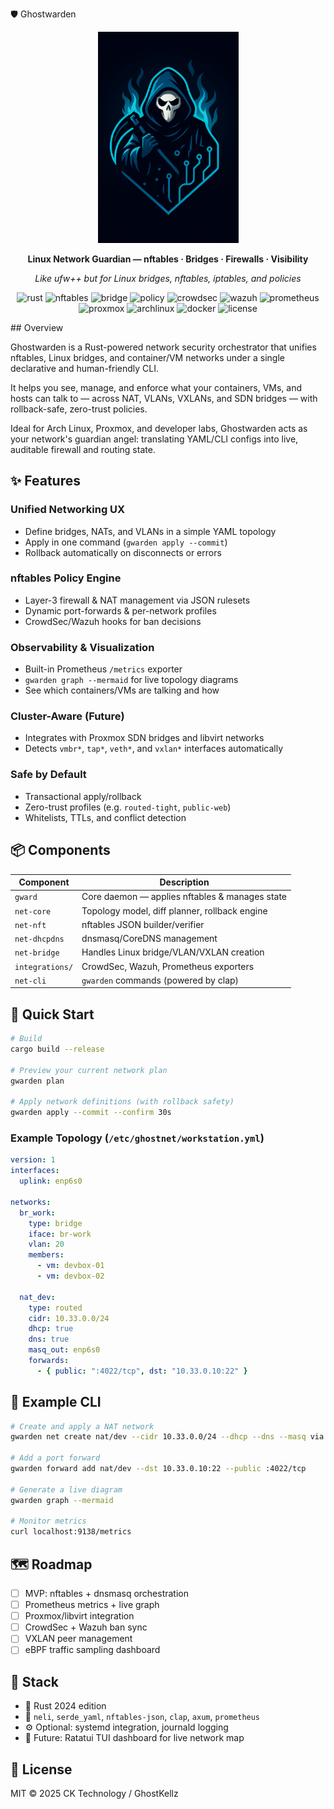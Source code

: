 🛡️ Ghostwarden
<div align="center">
<img src="assets/icons/ghostwarden.png" alt="Ghostwarden Icon" width=225>

**Linux Network Guardian — nftables · Bridges · Firewalls · Visibility**

*Like ufw++ but for Linux bridges, nftables, iptables, and policies*

![rust](https://img.shields.io/badge/Built%20with-Rust-orange?logo=rust)
![nftables](https://img.shields.io/badge/Firewall-nftables-blue?logo=linux)
![bridge](https://img.shields.io/badge/Bridging-L2%20%26%20L3-green?logo=ethernet)
![policy](https://img.shields.io/badge/Policy-Zero%20Trust-red)
![crowdsec](https://img.shields.io/badge/Integration-CrowdSec-4B7BBE?logo=crowdsource)
![wazuh](https://img.shields.io/badge/Integration-Wazuh-005B94)
![prometheus](https://img.shields.io/badge/Metrics-Prometheus-DA4E2B?logo=prometheus)
![proxmox](https://img.shields.io/badge/Compatible-Proxmox%20VE-orange?logo=proxmox)
![archlinux](https://img.shields.io/badge/Tested%20on-Arch%20Linux-1793D1?logo=archlinux)
![docker](https://img.shields.io/badge/Optional-Docker%20Ready-blue?logo=docker)
![license](https://img.shields.io/badge/License-MIT-lightgrey)

</div>
## Overview

Ghostwarden is a Rust-powered network security orchestrator that unifies nftables, Linux bridges, and container/VM networks under a single declarative and human-friendly CLI.

It helps you see, manage, and enforce what your containers, VMs, and hosts can talk to — across NAT, VLANs, VXLANs, and SDN bridges — with rollback-safe, zero-trust policies.

Ideal for Arch Linux, Proxmox, and developer labs, Ghostwarden acts as your network's guardian angel: translating YAML/CLI configs into live, auditable firewall and routing state.

## ✨ Features

### Unified Networking UX

- Define bridges, NATs, and VLANs in a simple YAML topology
- Apply in one command (`gwarden apply --commit`)
- Rollback automatically on disconnects or errors

### nftables Policy Engine

- Layer-3 firewall & NAT management via JSON rulesets
- Dynamic port-forwards & per-network profiles
- CrowdSec/Wazuh hooks for ban decisions

### Observability & Visualization

- Built-in Prometheus `/metrics` exporter
- `gwarden graph --mermaid` for live topology diagrams
- See which containers/VMs are talking and how

### Cluster-Aware (Future)

- Integrates with Proxmox SDN bridges and libvirt networks
- Detects `vmbr*`, `tap*`, `veth*`, and `vxlan*` interfaces automatically

### Safe by Default

- Transactional apply/rollback
- Zero-trust profiles (e.g. `routed-tight`, `public-web`)
- Whitelists, TTLs, and conflict detection

## 📦 Components

| Component | Description |
|-----------|-------------|
| `gward` | Core daemon — applies nftables & manages state |
| `net-core` | Topology model, diff planner, rollback engine |
| `net-nft` | nftables JSON builder/verifier | 
| `net-dhcpdns` | dnsmasq/CoreDNS management |
| `net-bridge` | Handles Linux bridge/VLAN/VXLAN creation |
| `integrations/` | CrowdSec, Wazuh, Prometheus exporters |
| `net-cli` | `gwarden` commands (powered by clap) |
## 🚀 Quick Start

```bash
# Build
cargo build --release

# Preview your current network plan
gwarden plan

# Apply network definitions (with rollback safety)
gwarden apply --commit --confirm 30s
```

### Example Topology (`/etc/ghostnet/workstation.yml`)

```yaml
version: 1
interfaces:
  uplink: enp6s0

networks:
  br_work:
    type: bridge
    iface: br-work
    vlan: 20
    members:
      - vm: devbox-01
      - vm: devbox-02

  nat_dev:
    type: routed
    cidr: 10.33.0.0/24
    dhcp: true
    dns: true
    masq_out: enp6s0
    forwards:
      - { public: ":4022/tcp", dst: "10.33.0.10:22" }
```

## 🧠 Example CLI

```bash
# Create and apply a NAT network
gwarden net create nat/dev --cidr 10.33.0.0/24 --dhcp --dns --masq via enp6s0

# Add a port forward
gwarden forward add nat/dev --dst 10.33.0.10:22 --public :4022/tcp

# Generate a live diagram
gwarden graph --mermaid

# Monitor metrics
curl localhost:9138/metrics
```

## 🗺 Roadmap

- [ ] MVP: nftables + dnsmasq orchestration
- [ ] Prometheus metrics + live graph
- [ ] Proxmox/libvirt integration
- [ ] CrowdSec + Wazuh ban sync
- [ ] VXLAN peer management
- [ ] eBPF traffic sampling dashboard

## 🧱 Stack

- 🦀 Rust 2024 edition
- 🧩 `neli`, `serde_yaml`, `nftables-json`, `clap`, `axum`, `prometheus`
- ⚙️ Optional: systemd integration, journald logging
- 🧠 Future: Ratatui TUI dashboard for live network map

## 📜 License

MIT © 2025 CK Technology / GhostKellz
